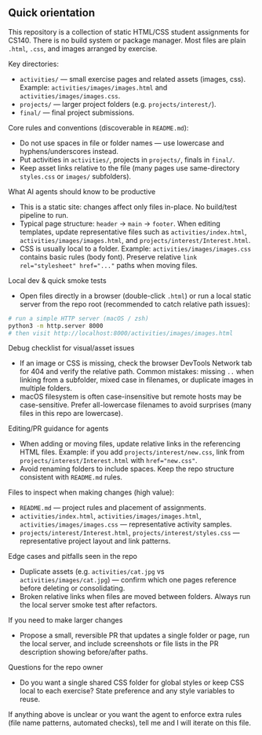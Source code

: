 ## Quick orientation

This repository is a collection of static HTML/CSS student assignments for CS140. There is no build system or package manager. Most files are plain `.html`, `.css`, and images arranged by exercise.

Key directories:
- `activities/` — small exercise pages and related assets (images, css). Example: `activities/images/images.html` and `activities/images/images.css`.
- `projects/` — larger project folders (e.g. `projects/interest/`).
- `final/` — final project submissions.

Core rules and conventions (discoverable in `README.md`):
- Do not use spaces in file or folder names — use lowercase and hyphens/underscores instead.
- Put activities in `activities/`, projects in `projects/`, finals in `final/`.
- Keep asset links relative to the file (many pages use same-directory `styles.css` or `images/` subfolders).

What AI agents should know to be productive
- This is a static site: changes affect only files in-place. No build/test pipeline to run.
- Typical page structure: `header` → `main` → `footer`. When editing templates, update representative files such as `activities/index.html`, `activities/images/images.html`, and `projects/interest/Interest.html`.
- CSS is usually local to a folder. Example: `activities/images/images.css` contains basic rules (body font). Preserve relative `link rel="stylesheet" href="..."` paths when moving files.

Local dev & quick smoke tests
- Open files directly in a browser (double-click `.html`) or run a local static server from the repo root (recommended to catch relative path issues):

```bash
# run a simple HTTP server (macOS / zsh)
python3 -m http.server 8000
# then visit http://localhost:8000/activities/images/images.html
```

Debug checklist for visual/asset issues
- If an image or CSS is missing, check the browser DevTools Network tab for 404 and verify the relative path. Common mistakes: missing `..` when linking from a subfolder, mixed case in filenames, or duplicate images in multiple folders.
- macOS filesystem is often case-insensitive but remote hosts may be case-sensitive. Prefer all-lowercase filenames to avoid surprises (many files in this repo are lowercase).

Editing/PR guidance for agents
- When adding or moving files, update relative links in the referencing HTML files. Example: if you add `projects/interest/new.css`, link from `projects/interest/Interest.html` with `href="new.css"`.
- Avoid renaming folders to include spaces. Keep the repo structure consistent with `README.md` rules.

Files to inspect when making changes (high value):
- `README.md` — project rules and placement of assignments.
- `activities/index.html`, `activities/images/images.html`, `activities/images/images.css` — representative activity samples.
- `projects/interest/Interest.html`, `projects/interest/styles.css` — representative project layout and link patterns.

Edge cases and pitfalls seen in the repo
- Duplicate assets (e.g. `activities/cat.jpg` vs `activities/images/cat.jpg`) — confirm which one pages reference before deleting or consolidating.
- Broken relative links when files are moved between folders. Always run the local server smoke test after refactors.

If you need to make larger changes
- Propose a small, reversible PR that updates a single folder or page, run the local server, and include screenshots or file lists in the PR description showing before/after paths.

Questions for the repo owner
- Do you want a single shared CSS folder for global styles or keep CSS local to each exercise? State preference and any style variables to reuse.

If anything above is unclear or you want the agent to enforce extra rules (file name patterns, automated checks), tell me and I will iterate on this file.
